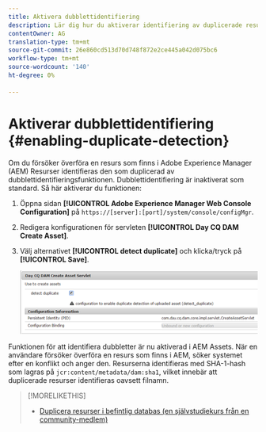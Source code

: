 ```yaml
---
title: Aktivera dubblettidentifiering
description: Lär dig hur du aktiverar identifiering av duplicerade resurser i AEM.
contentOwner: AG
translation-type: tm+mt
source-git-commit: 26e860cd513d70d748f872e2ce445a042d075bc6
workflow-type: tm+mt
source-wordcount: '140'
ht-degree: 0%

---
```



# Aktiverar dubblettidentifiering {#enabling-duplicate-detection}

Om du försöker överföra en resurs som finns i Adobe Experience Manager (AEM) Resurser identifieras den som duplicerad av dubblettidentifieringsfunktionen. Dubblettidentifiering är inaktiverat som standard. Så här aktiverar du funktionen:

1. Öppna sidan **[!UICONTROL Adobe Experience Manager Web Console Configuration]** på `https://[server]:[port]/system/console/configMgr`.
1. Redigera konfigurationen för servleten **[!UICONTROL Day CQ DAM Create Asset]**.
1. Välj alternativet **[!UICONTROL detect duplicate]** och klicka/tryck på **[!UICONTROL Save]**.

   ![Välj alternativet Identifiera dubblett i serverleten](assets/chlimage_1-377.png)

Funktionen för att identifiera dubbletter är nu aktiverad i AEM Assets. När en användare försöker överföra en resurs som finns i AEM, söker systemet efter en konflikt och anger den. Resurserna identifieras med SHA-1-hash som lagras på `jcr:content/metadata/dam:sha1`, vilket innebär att duplicerade resurser identifieras oavsett filnamn.

>[!MORELIKETHIS]
>
>* [Duplicera resurser i befintlig databas (en självstudiekurs från en community-medlem)](https://experience-aem.blogspot.com/2019/06/aem-65-find-duplicate-assets-binaries-in-existing-repository.html)

